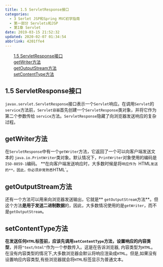 ```yaml
---
title: 1.5 ServletResponse接口
categories: 
  - 3 Serlet JSP和Spring MVC初学指南
  - 第一部分 Servlets和JSP
  - 第1章 Servlet
date: 2019-03-15 21:52:32
updated: 2020-02-07 01:34:54
abbrlink: 4201ffe4
---
```

<div id='my_toc'><a href="/JavaReadingNotes/4201ffe4/#1-5-ServletResponse接口" class="header_2">1.5 ServletResponse接口</a>&nbsp;<br><a href="/JavaReadingNotes/4201ffe4/#getWriter方法" class="header_2">getWriter方法</a>&nbsp;<br><a href="/JavaReadingNotes/4201ffe4/#getOutputStream方法" class="header_2">getOutputStream方法</a>&nbsp;<br><a href="/JavaReadingNotes/4201ffe4/#setContentType方法" class="header_2">setContentType方法</a>&nbsp;<br></div>
<style>.header_1{margin-left: 1em;}.header_2{margin-left: 2em;}.header_3{margin-left: 3em;}.header_4{margin-left: 4em;}.header_5{margin-left: 5em;}.header_6{margin-left: 6em;}</style>
<!--more-->
<script>if (navigator.platform.search('arm')==-1){document.getElementById('my_toc').style.display = 'none';}var e,p = document.getElementsByTagName('p');while (p.length>0) {e = p[0];e.parentElement.removeChild(e);}</script>

<!--end-->
<!--SSTStart-->
## 1.5 ServletResponse接口 ##
`javax.servlet.ServletResponse`接口表示一个`Servlet`响应。在调用`Servlet`的`service`方法前，`Servlet容器`首先创建一个`ServletResponse`类对象，并将它作为第二个参数传给 `service`方法。`ServletResponse`隐藏了向浏览器发送响应的复杂过程。
## getWriter方法 ##
在`ServletResponse`中有一个`getWriter`方法，它返回了一个可以向客户端发送文本的 `java.io.PrintWriter`类对象。默认情况下，`PrintWriter`对象使用的编码是 `ISO-8859-1`编码。 
**在向客户端发送响应时，大多数时候是将`响应作为 `HTML`发送的**。因此，你必须非常熟悉`HTML`。
## getOutputStream方法 ##
还有一个方法可以用来向浏览器发送输出，它就是** `getOutputStream`方法**。但这个方法**是用于发送二进制数据**的，因此，大多数情况使用的是`getWriter`，而不是`getOutputStream`。
## setContentType方法 ##
**在发送任何`HTML`标签前，应该先调用`setContentType`方法，设置响应的内容类型**，并将`"text/html"`作为一个参数传入。这是在告诉浏览器, 内容类型为`HTML`。在没有内容类型的情况下,大多数浏览器会默认将响应渲染成`HTML`。但是,如果没有设置响应内容类型,有些浏览器就会将`HTML`标签显示为普通文本。
<!--SSTStop-->

